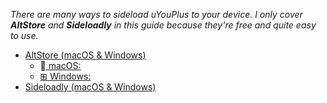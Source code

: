 _There are many ways to sideload uYouPlus to your device. I only cover **AltStore** and **Sideloadly** in this guide because they're free and quite easy to use._

* [AltStore (macOS & Windows)](https://github.com/qnblackcat/uYouPlus/wiki/AltStore-(macOS-&-Windows))
   * [ macOS:](https://github.com/qnblackcat/uYouPlus/wiki/AltStore-(macOS-&-Windows)#-macos)
   * [⊞ Windows:](https://github.com/qnblackcat/uYouPlus/wiki/AltStore-(macOS-&-Windows)#-windows)
* [Sideloadly (macOS & Windows)](https://github.com/qnblackcat/uYouPlus/wiki/Sideloadly-(macOS-&-Windows))

